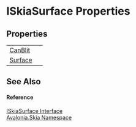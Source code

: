 # ISkiaSurface Properties




## Properties
<table>
<tr>
<td><a href="P_Avalonia_Skia_ISkiaSurface_CanBlit">CanBlit</a></td>
<td> </td>
</tr>
<tr>
<td><a href="P_Avalonia_Skia_ISkiaSurface_Surface">Surface</a></td>
<td> </td>
</tr>
</table>

## See Also


#### Reference
<a href="T_Avalonia_Skia_ISkiaSurface">ISkiaSurface Interface</a>  
<a href="N_Avalonia_Skia">Avalonia.Skia Namespace</a>  
